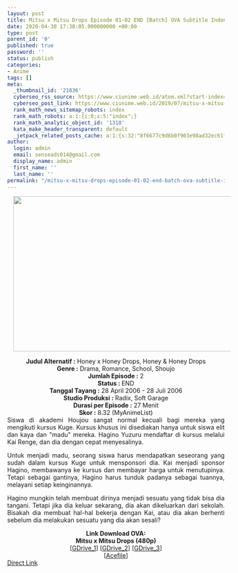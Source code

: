 ```yaml
---
layout: post
title: Mitsu x Mitsu Drops Episode 01-02 END [Batch] OVA Subtitle Indonesia
date: 2020-04-30 17:38:05.000000000 +00:00
type: post
parent_id: '0'
published: true
password: ''
status: publish
categories:
- Anime
tags: []
meta:
  _thumbnail_id: '21836'
  cyberseo_rss_source: https://www.ciunime.web.id/atom.xml?start-index=1051&max-results=150
  cyberseo_post_link: https://www.ciunime.web.id/2019/07/mitsu-x-mitsu-drops-episode-01-02-end.html
  rank_math_news_sitemap_robots: index
  rank_math_robots: a:1:{i:0;s:5:"index";}
  rank_math_analytic_object_id: '1318'
  kata_make_header_transparent: default
  _jetpack_related_posts_cache: a:1:{s:32:"8f6677c9d6b0f903e98ad32ec61f8deb";a:2:{s:7:"expires";i:1646711720;s:7:"payload";a:0:{}}}
author:
  login: admin
  email: senseads014@gmail.com
  display_name: admin
  first_name: ''
  last_name: ''
permalink: "/mitsu-x-mitsu-drops-episode-01-02-end-batch-ova-subtitle-indonesia/"
---
```

<div class="separator" style="clear: both; text-align: center;"><a href="https://1.bp.blogspot.com/-IzS9ArLFqqY/XSb1uSn_T7I/AAAAAAAAbc8/paDLiLcwK4MZpnSK5KCR1YRl82Zd7d_iwCLcBGAs/s1600/Mitsu%2Bx%2BMitsu%2BDrops.jpg" imageanchor="1" style="margin-left: 1em; margin-right: 1em;"><img border="0" data-original-height="720" data-original-width="1280" height="360" src="{{ site.baseurl }}/assets/2020/04/Mitsu%2Bx%2BMitsu%2BDrops.jpg" width="640" /></a></div>
<p>
<div style="text-align: center;"><b>Judul</b><b><b> Alternatif</b> :</b> Honey x Honey Drops, Honey &amp; Honey Drops</div>
<div style="text-align: center;"><b><b>Genre :</b></b> Drama, Romance, School, Shoujo</div>
<div style="text-align: center;"><b>Jumlah Episode :</b> 2<br /><b>Status :&nbsp;</b>END<br /><b>Tanggal Tayang :</b> 28 April 2006 - 28 Juli 2006<br /><b>Studio Produksi :</b> Radix, Soft Garage<br /><b>Durasi per Episode :</b> 27 Menit</div>
<div style="text-align: center;"><b>Skor :</b>&nbsp;8.32 (MyAnimeList)</div>
<div style="text-align: center;"></div>
<div style="text-align: justify;">Siswa di akademi Houjou sangat normal kecuali bagi mereka yang mengikuti kursus Kuge. Kursus khusus ini disediakan hanya untuk siswa elit dan kaya dan "madu" mereka. Hagino Yuzuru mendaftar di kursus melalui Kai Renge, dan dia dengan cepat menyesalinya.</p>
<p>Untuk menjadi madu, seorang siswa harus mendapatkan seseorang yang sudah dalam kursus Kuge untuk mensponsori dia. Kai menjadi sponsor Hagino, membawanya ke kursus dan membayar harga untuk menutupinya. Tetapi sebagai gantinya, Hagino harus tunduk padanya sebagai tuannya, melayani setiap keinginannya.</p>
<p>Hagino mungkin telah membuat dirinya menjadi sesuatu yang tidak bisa dia tangani. Tetapi jika dia keluar sekarang, dia akan dikeluarkan dari sekolah. Bisakah dia membuat hal-hal bekerja dengan Kai, atau dia akan berhenti sebelum dia melakukan sesuatu yang dia akan sesali?</p></div>
<div style="text-align: justify;"></div>
<div style="text-align: justify;"></div>
<div style="text-align: center;"><b>Link Download OVA:</b></div>
<div style="text-align: center;"><b>Mitsu x Mitsu Drops (480p)</b></div>
<div style="text-align: center;">[<a href="https://drive.google.com/uc?id=1H46Wz1fMe9tifHCdyXoqN2lExEKCAa2R" target="_blank" rel="noopener">GDrive_1</a>] [<a href="https://drive.google.com/uc?id=10l-K98CiaV0Ejqpi-ORzrIkJtdjVIzW3" target="_blank" rel="noopener">GDrive_2</a>] [<a href="https://drive.google.com/uc?id=1bz58KWBrHNEhwh9PG18kiPSYrhKl6nXj" target="_blank" rel="noopener">GDrive_3</a>]<br />[<a href="https://acefile.co/f/11174642/kusonime-honeydrops-rar" target="_blank" rel="noopener">Acefile</a>]</div>
<link rel="stylesheet" href="https://cdnjs.cloudflare.com/ajax/libs/font-awesome/4.7.0/css/font-awesome.min.css" />
<div class="divbtn"> <a href="https://handymansurrender.com/fihup8buzv?key=94550f7ce39444073321dde3b8782f97" class="btn"><i class="fa fa-download"></i> Direct Link</a> </div>
